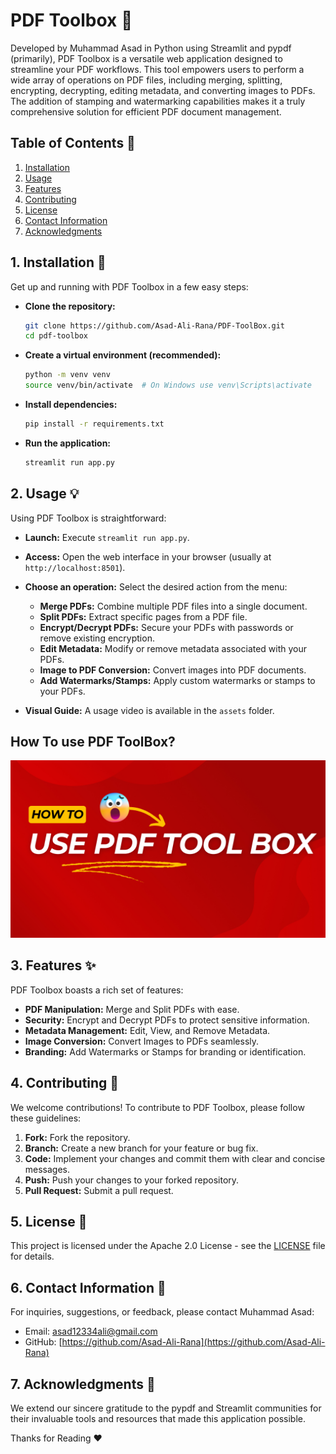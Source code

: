 # PDF Toolbox 🧰

Developed by Muhammad Asad in Python using Streamlit and pypdf (primarily), PDF Toolbox is a versatile web application designed to streamline your PDF workflows.  This tool empowers users to perform a wide array of operations on PDF files, including merging, splitting, encrypting, decrypting, editing metadata, and converting images to PDFs. The addition of stamping and watermarking capabilities makes it a truly comprehensive solution for efficient PDF document management.

## Table of Contents 📖

1. [Installation](#installation)
2. [Usage](#usage)
3. [Features](#features)
4. [Contributing](#contributing)
5. [License](#license)
6. [Contact Information](#contact-information)
7. [Acknowledgments](#acknowledgments)

## 1. Installation 🚀

Get up and running with PDF Toolbox in a few easy steps:

*   **Clone the repository:**
    ```bash
    git clone https://github.com/Asad-Ali-Rana/PDF-ToolBox.git
    cd pdf-toolbox
    ```
*   **Create a virtual environment (recommended):**
    ```bash
    python -m venv venv
    source venv/bin/activate  # On Windows use venv\Scripts\activate
    ```
*   **Install dependencies:**
    ```bash
    pip install -r requirements.txt
    ```
*   **Run the application:**
    ```bash
    streamlit run app.py
    ```

## 2. Usage 💡

Using PDF Toolbox is straightforward:

*   **Launch:** Execute `streamlit run app.py`.
*   **Access:** Open the web interface in your browser (usually at `http://localhost:8501`).
*   **Choose an operation:** Select the desired action from the menu:
    *   **Merge PDFs:** Combine multiple PDF files into a single document.
    *   **Split PDFs:** Extract specific pages from a PDF file.
    *   **Encrypt/Decrypt PDFs:** Secure your PDFs with passwords or remove existing encryption.
    *   **Edit Metadata:** Modify or remove metadata associated with your PDFs.
    *   **Image to PDF Conversion:** Convert images into PDF documents.
    *   **Add Watermarks/Stamps:** Apply custom watermarks or stamps to your PDFs.

*   **Visual Guide:** A usage video is available in the `assets` folder.

## How To use PDF ToolBox?    

[![Watch the video To Learn How to Use PDF ToolBox?](assets/Thumbnail.png)](https://youtu.be/vt5fpE0bzSY)

## 3. Features ✨

PDF Toolbox boasts a rich set of features:

*   **PDF Manipulation:** Merge and Split PDFs with ease.
*   **Security:** Encrypt and Decrypt PDFs to protect sensitive information.
*   **Metadata Management:** Edit, View, and Remove Metadata.
*   **Image Conversion:** Convert Images to PDFs seamlessly.
*   **Branding:** Add Watermarks or Stamps for branding or identification.

## 4. Contributing 🤝

We welcome contributions!  To contribute to PDF Toolbox, please follow these guidelines:

1.  **Fork:** Fork the repository.
2.  **Branch:** Create a new branch for your feature or bug fix.
3.  **Code:** Implement your changes and commit them with clear and concise messages.
4.  **Push:** Push your changes to your forked repository.
5.  **Pull Request:** Submit a pull request.

## 5. License 📜

This project is licensed under the Apache 2.0 License - see the [LICENSE](LICENSE) file for details.

## 6. Contact Information 📧

For inquiries, suggestions, or feedback, please contact Muhammad Asad:

*   Email: asad12334ali@gmail.com
*   GitHub: [https://github.com/Asad-Ali-Rana](https://github.com/Asad-Ali-Rana)

## 7. Acknowledgments 🙏

We extend our sincere gratitude to the pypdf and Streamlit communities for their invaluable tools and resources that made this application possible.

Thanks for Reading ❤️

